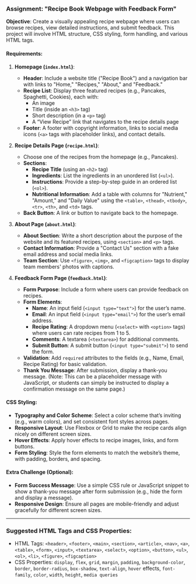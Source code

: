 ### Assignment: "Recipe Book Webpage with Feedback Form"
**Objective**: Create a visually appealing recipe webpage where users can browse recipes, view detailed instructions, and submit feedback. This project will involve HTML structure, CSS styling, form handling, and various HTML tags.

#### Requirements:

1. **Homepage (`index.html`)**:
   - **Header**: Include a website title ("Recipe Book") and a navigation bar with links to "Home," "Recipes," "About," and "Feedback."
   - **Recipe List**: Display three featured recipes (e.g., Pancakes, Spaghetti, Cookies), each with:
     - An image
     - Title (inside an `<h3>` tag)
     - Short description (in a `<p>` tag)
     - A “View Recipe” link that navigates to the recipe details page
   - **Footer**: A footer with copyright information, links to social media icons (`<a>` tags with placeholder links), and contact details.

2. **Recipe Details Page (`recipe.html`)**:
   - Choose one of the recipes from the homepage (e.g., Pancakes).
   - **Sections**:
     - **Recipe Title** (using an `<h2>` tag)
     - **Ingredients**: List the ingredients in an unordered list (`<ul>`).
     - **Instructions**: Provide a step-by-step guide in an ordered list (`<ol>`).
     - **Nutritional Information**: Add a table with columns for "Nutrient," "Amount," and "Daily Value" using the `<table>`, `<thead>`, `<tbody>`, `<tr>`, `<th>`, and `<td>` tags.
   - **Back Button**: A link or button to navigate back to the homepage.

3. **About Page (`about.html`)**:
   - **About Section**: Write a short description about the purpose of the website and its featured recipes, using `<section>` and `<p>` tags.
   - **Contact Information**: Provide a "Contact Us" section with a fake email address and social media links.
   - **Team Section**: Use `<figure>`, `<img>`, and `<figcaption>` tags to display team members' photos with captions.

4. **Feedback Form Page (`feedback.html`)**:
   - **Form Purpose**: Include a form where users can provide feedback on recipes.
   - **Form Elements**:
     - **Name**: An input field (`<input type="text">`) for the user’s name.
     - **Email**: An input field (`<input type="email">`) for the user’s email address.
     - **Recipe Rating**: A dropdown menu (`<select>` with `<option>` tags) where users can rate recipes from 1 to 5.
     - **Comments**: A textarea (`<textarea>`) for additional comments.
     - **Submit Button**: A submit button (`<input type="submit">`) to send the form.
   - **Validation**: Add `required` attributes to the fields (e.g., Name, Email, Recipe Rating) for basic validation.
   - **Thank You Message**: After submission, display a thank-you message. (Note: This can be a placeholder message with JavaScript, or students can simply be instructed to display a confirmation message on the same page.)

#### CSS Styling:
- **Typography and Color Scheme**: Select a color scheme that’s inviting (e.g., warm colors), and set consistent font styles across pages.
- **Responsive Layout**: Use Flexbox or Grid to make the recipe cards align nicely on different screen sizes.
- **Hover Effects**: Apply hover effects to recipe images, links, and form buttons.
- **Form Styling**: Style the form elements to match the website’s theme, with padding, borders, and spacing.

#### Extra Challenge (Optional):
- **Form Success Message**: Use a simple CSS rule or JavaScript snippet to show a thank-you message after form submission (e.g., hide the form and display a message).
- **Responsive Design**: Ensure all pages are mobile-friendly and adjust gracefully for different screen sizes.

---

### Suggested HTML Tags and CSS Properties:
- HTML Tags: `<header>`, `<footer>`, `<main>`, `<section>`, `<article>`, `<nav>`, `<a>`, `<table>`, `<form>`, `<input>`, `<textarea>`, `<select>`, `<option>`, `<button>`, `<ul>`, `<ol>`, `<li>`, `<figure>`, `<figcaption>`
- CSS Properties: `display`, `flex`, `grid`, `margin`, `padding`, `background-color`, `border`, `border-radius`, `box-shadow`, `text-align`, `hover` effects, `font-family`, `color`, `width`, `height`, `media queries`
